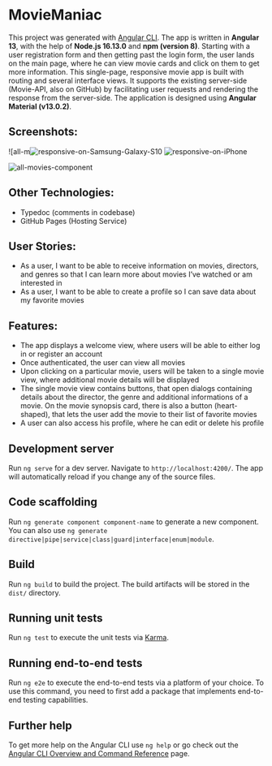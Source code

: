 # MovieManiac

This project was generated with [Angular CLI](https://github.com/angular/angular-cli).
The app is written in **Angular 13**, with the help of **Node.js 16.13.0** and **npm (version 8)**. Starting with a user registration form and then getting past the login form, the user lands on the main page, where he can view movie cards and click on them to get more information. This single-page, responsive movie app is built with routing and several interface views. It supports the existing server-side (Movie-API, also on GitHub) by facilitating user requests and rendering the response from the server-side. The application is designed using **Angular Material (v13.0.2)**.

## Screenshots:

![all-m![responsive-on-Samsung-Galaxy-S10](https://user-images.githubusercontent.com/83455469/144748125-119c3bb0-3191-457b-b147-ae5035ac7cf9.PNG)
![responsive-on-iPhone](https://user-images.githubusercontent.com/83455469/144748126-bd6bb786-7f30-48f6-9125-98a437b16e7d.PNG)

![all-movies-component](https://user-images.githubusercontent.com/83455469/144748147-e4aef60a-06b9-4e5a-841a-4bfc36a66842.PNG)


## Other Technologies:

- Typedoc (comments in codebase)
- GitHub Pages (Hosting Service)

## User Stories:

- As a user, I want to be able to receive information on movies, directors, and genres so that I can learn more about movies I’ve watched or am interested in
- As a user, I want to be able to create a profile so I can save data about my favorite movies

## Features:

- The app displays a welcome view, where users will be able to either log in or register an account
- Once authenticated, the user can view all movies
- Upon clicking on a particular movie, users will be taken to a single movie view, where additional movie details will be displayed
- The single movie view contains buttons, that open dialogs containing details about the director, the genre and additional informations of a movie. On the movie synopsis card, there is also a button (heart-shaped), that lets the user add the movie to their list of favorite movies
- A user can also access his profile, where he can edit or delete his profile

## Development server

Run `ng serve` for a dev server. Navigate to `http://localhost:4200/`. The app will automatically reload if you change any of the source files.

## Code scaffolding

Run `ng generate component component-name` to generate a new component. You can also use `ng generate directive|pipe|service|class|guard|interface|enum|module`.

## Build

Run `ng build` to build the project. The build artifacts will be stored in the `dist/` directory.

## Running unit tests

Run `ng test` to execute the unit tests via [Karma](https://karma-runner.github.io).

## Running end-to-end tests

Run `ng e2e` to execute the end-to-end tests via a platform of your choice. To use this command, you need to first add a package that implements end-to-end testing capabilities.

## Further help

To get more help on the Angular CLI use `ng help` or go check out the [Angular CLI Overview and Command Reference](https://angular.io/cli) page.
